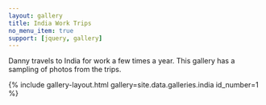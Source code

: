 ```yaml
---
layout: gallery
title: India Work Trips
no_menu_item: true
support: [jquery, gallery]
---
```

Danny travels to India for work a few times a year. This gallery has a sampling of photos from the trips.

{% include gallery-layout.html gallery=site.data.galleries.india id_number=1 %}
